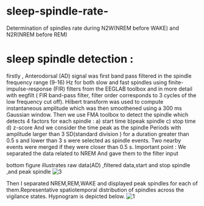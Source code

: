 # sleep-spindle-rate-
Determination of spindles rate  during N2W(NREM before WAKE) and N2R(NREM before REM)
# sleep spindle detection : 
firstly , Anterodorsal (AD) signal was first band pass filtered in the spindle frequency range (9-16) Hz for both slow and fast spindles using finite-impulse-response (FIR) 
filters from the EEGLAB toolbox and in more detail with eegfilt  ( FIR band-pass filter, filter order corresponds to 3 cycles of the low frequency cut off). 
Hilbert transform was used to compute instantaneous amplitude which was then smoothened using a 300 ms Gaussian window.
Then we use FMA toolbox to detect the spindle which detects 4 factors for each spindle :
a) start time
b)peak spindle
c) stop time
d) z-score
And we consider the time peak as the spindle
Periods  with amplitude larger than 3 SD(standard division ) for a duration greater than 0.5 s and lower than 3 s were selected as spindle events. Two nearby events were merged if they were closer than 0.5 s. 
Important point : We separated the data related to NREM And gave them to the filter input

bottom  figure illustrates   raw data(AD) ,filtered data,start and stop spindle ,and peak spindle 
![3](https://github.com/mohamad9014/spindle-rate-/assets/121359931/b9fd95c1-4368-44d7-a94a-e4a05729a72c)

Then I separated NREM,REM,WAKE and displayed peak spindles for each of them.Representative spatiotemporal distribution of spindles across the vigilance states.  Hypnogram is depicted below.
![1](https://github.com/mohamad9014/spindle-rate-/assets/121359931/ce0ef7c3-e15a-4c4c-a7ea-c4d6f2d07368)








